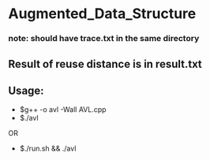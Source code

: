 # Augmented_Data_Structure
### note: should have trace.txt in the same directory
## Result of reuse distance is in result.txt
## Usage:
- $g++ -o avl -Wall AVL.cpp
- $./avl

OR
- $./run.sh && ./avl


